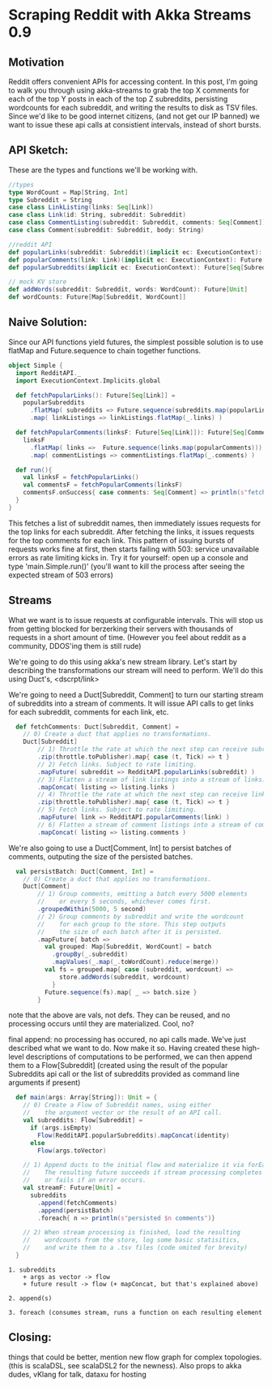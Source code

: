 Scraping Reddit with Akka Streams 0.9
=====================================

Motivation
----------
Reddit offers convenient APIs for accessing content. In this post, I'm going to walk you through using akka-streams to grab the top X comments for each of the top Y posts in each of the top Z subreddits, persisting wordcounts for each subreddit, and writing the results to disk as TSV files. Since we'd like to be good internet citizens, (and not get our IP banned) we want to issue these api calls at consistient intervals, instead of short bursts. 

API Sketch:
-----------

These are the types and functions we'll be working with.

```scala
//types
type WordCount = Map[String, Int] 
type Subreddit = String  
case class LinkListing(links: Seq[Link])
case class Link(id: String, subreddit: Subreddit)
case class CommentListing(subreddit: Subreddit, comments: Seq[Comment])
case class Comment(subreddit: Subreddit, body: String)

//reddit API
def popularLinks(subreddit: Subreddit)(implicit ec: ExecutionContext): Future[LinkListing]
def popularComments(link: Link)(implicit ec: ExecutionContext): Future[CommentListing]
def popularSubreddits(implicit ec: ExecutionContext): Future[Seq[Subreddit]]

// mock KV store
def addWords(subreddit: Subreddit, words: WordCount): Future[Unit]
def wordCounts: Future[Map[Subreddit, WordCount]]
```

Naive Solution:
--------------

Since our API functions yield futures, the simplest possible solution is to use flatMap and Future.sequence to chain together functions.

```scala
object Simple {
  import RedditAPI._
  import ExecutionContext.Implicits.global

  def fetchPopularLinks(): Future[Seq[Link]] = 
    popularSubreddits
      .flatMap( subreddits => Future.sequence(subreddits.map(popularLinks)) )
      .map( linkListings => linkListings.flatMap(_.links) )

  def fetchPopularComments(linksF: Future[Seq[Link]]): Future[Seq[Comment]] = 
    linksF
      .flatMap( links =>  Future.sequence(links.map(popularComments)))
      .map( commentListings => commentListings.flatMap(_.comments) )

  def run(){
    val linksF = fetchPopularLinks()
    val commentsF = fetchPopularComments(linksF)
    commentsF.onSuccess{ case comments: Seq[Comment] => println(s"fetched ${comments.length} comments") }
  }
}
```

This fetches a list of subreddit names, then immediately issues requests for the top links for each subreddit. After fetching the links, it issues requests for the top comments for each link. This pattern of issuing bursts of requests works fine at first, then starts failing with 503: service unavailable errors as rate limiting kicks in. Try it for yourself: open up a console and type 'main.Simple.run()' (you'll want to kill the process after seeing the expected stream of 503 errors)


Streams
-------

What we want is to issue requests at configurable intervals. This will stop us from getting blocked for berzerking their servers with thousands of requests in a short amount of time. (However you feel about reddit as a community, DDOS'ing them is still rude)

We're going to do this using akka's new stream library. Let's start by describing the transformations our stream will need to perform. We'll do this using Duct's, <dscrpt/link>

We're going to need a Duct[Subreddit, Comment] to turn our starting stream of subreddits into a stream of comments. It will issue API calls to get links for each subreddit, comments for each link, etc.

```scala
  def fetchComments: Duct[Subreddit, Comment] = 
    // 0) Create a duct that applies no transformations.
    Duct[Subreddit] 
        // 1) Throttle the rate at which the next step can receive subreddit names.
        .zip(throttle.toPublisher).map{ case (t, Tick) => t } 
        // 2) Fetch links. Subject to rate limiting.
        .mapFuture( subreddit => RedditAPI.popularLinks(subreddit) ) 
        // 3) Flatten a stream of link listings into a stream of links.
        .mapConcat( listing => listing.links ) 
        // 4) Throttle the rate at which the next step can receive links.
        .zip(throttle.toPublisher).map{ case (t, Tick) => t } 
        // 5) Fetch links. Subject to rate limiting.
        .mapFuture( link => RedditAPI.popularComments(link) ) 
        // 6) Flatten a stream of comment listings into a stream of comments.
        .mapConcat( listing => listing.comments )
```


We're also going to use a Duct[Comment, Int] to persist batches of comments, outputing the size of the persisted batches. 
```scala
  val persistBatch: Duct[Comment, Int] = 
    // 0) Create a duct that applies no transformations.
    Duct[Comment]
        // 1) Group comments, emitting a batch every 5000 elements
        //    or every 5 seconds, whichever comes first.
        .groupedWithin(5000, 5 second) 
        // 2) Group comments by subreddit and write the wordcount 
        //    for each group to the store. This step outputs 
        //    the size of each batch after it is persisted.
        .mapFuture{ batch => 
          val grouped: Map[Subreddit, WordCount] = batch
            .groupBy(_.subreddit)
            .mapValues(_.map(_.toWordCount).reduce(merge))
          val fs = grouped.map{ case (subreddit, wordcount) => 
              store.addWords(subreddit, wordcount)
            }
          Future.sequence(fs).map{ _ => batch.size }
        }
```

note that the above are vals, not defs. They can be reused, and no processing occurs until they are materialized. Cool, no?

final append: no processing has occured, no api calls made. We've just described what we want to do. Now make it so.
Having created these high-level descriptions of computations to be performed, we can then append them to a Flow\[Subreddit\] \(created using the result of the popular Subreddits api call or the list of subreddits provided as command line arguments if present\)


```scala
  def main(args: Array[String]): Unit = {
    // 0) Create a Flow of Subreddit names, using either
    //    the argument vector or the result of an API call.
    val subreddits: Flow[Subreddit] =
      if (args.isEmpty) 
        Flow(RedditAPI.popularSubreddits).mapConcat(identity)
      else
        Flow(args.toVector)

    // 1) Append ducts to the initial flow and materialize it via forEach. 
    //    The resulting future succeeds if stream processing completes 
    //    or fails if an error occurs.
    val streamF: Future[Unit] = 
      subreddits
        .append(fetchComments)
        .append(persistBatch)
        .foreach{ n => println(s"persisted $n comments")}

    // 2) When stream processing is finished, load the resulting 
    //    wordcounts from the store, log some basic statisitics, 
    //    and write them to a .tsv files (code omited for brevity)
  }
```
    
    1. subreddits
        + args as vector -> flow
        + future result -> flow (+ mapConcat, but that's explained above)

    2. append(s)

    3. foreach (consumes stream, runs a function on each resulting element

Closing: 
--------
things that could be better, mention new flow graph for complex topologies. (this is scalaDSL, see scalaDSL2 for the newness). Also props to akka dudes, vKlang for talk, dataxu for hosting
